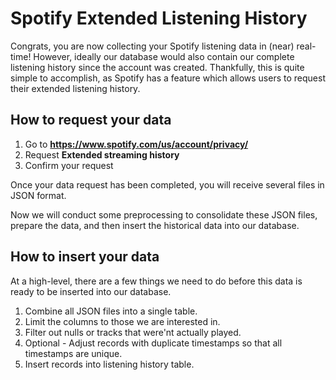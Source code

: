 # Spotify Extended Listening History

Congrats, you are now collecting your Spotify listening data in (near) real-time! However, ideally our database would also contain our complete listening history since the account was created. Thankfully, this is quite simple to accomplish, as Spotify has a feature which allows users to request their extended listening history. 

## How to request your data
1. Go to **https://www.spotify.com/us/account/privacy/**
1. Request **Extended streaming history**
1. Confirm your request

Once your data request has been completed, you will receive several files in JSON format. 

Now we will conduct some preprocessing to consolidate these JSON files, prepare the data, and then insert the historical data into our database.


## How to insert your data

At a high-level, there are a few things we need to do before this data is ready to be inserted into our database.

1. Combine all JSON files into a single table.
1. Limit the columns to those we are interested in.
1. Filter out nulls or tracks that were'nt actually played.
1. Optional - Adjust records with duplicate timestamps so that all timestamps are unique.
1. Insert records into listening history table.